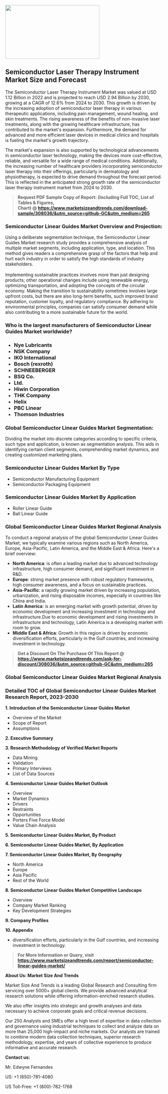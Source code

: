 <p><img class="alignnone size-medium wp-image-20088" src="https://ffe5etoiles.com/wp-content/uploads/2024/12/MST1-300x171.png" alt="" width="300" height="171" /></p><h2>Semiconductor Laser Therapy Instrument Market Size and Forecast</h2><p>The Semiconductor Laser Therapy Instrument Market was valued at USD 1.12 Billion in 2022 and is projected to reach USD 2.94 Billion by 2030, growing at a CAGR of 12.6% from 2024 to 2030. This growth is driven by the increasing adoption of semiconductor laser therapy in various therapeutic applications, including pain management, wound healing, and skin treatments. The rising awareness of the benefits of non-invasive laser treatments, along with the growing healthcare infrastructure, has contributed to the market's expansion. Furthermore, the demand for advanced and more efficient laser devices in medical clinics and hospitals is fueling the market's growth trajectory.</p><p>The market's expansion is also supported by technological advancements in semiconductor laser technology, making the devices more cost-effective, reliable, and versatile for a wide range of medical conditions. Additionally, the increasing number of healthcare providers incorporating semiconductor laser therapy into their offerings, particularly in dermatology and physiotherapy, is expected to drive demand throughout the forecast period. This is reflected in the anticipated strong growth rate of the semiconductor laser therapy instrument market from 2024 to 2030.</p></p><blockquote id="" class=""><strong>Request PDF Sample Copy of Report: (Including Full TOC, List of Tables &amp; Figures, Chart)&nbsp;@&nbsp;<strong><a href="https://www.marketsizeandtrends.com/download-sample/308036/&utm_source=github-GC&utm_medium=265" target="_blank">https://www.marketsizeandtrends.com/download-sample/308036/&utm_source=github-GC&utm_medium=265</a></strong></strong></blockquote><h3 id="" class="">Semiconductor Linear Guides Market&nbsp;Overview and Projection:</h3><p id="" class="">Using a deliberate segmentation technique, the Semiconductor Linear Guides Market research study provides a comprehensive analysis of multiple market segments, including application, type, and location. This method gives readers a comprehensive grasp of the factors that help and hurt each industry in order to satisfy the high standards of industry stakeholders. <br /> <br />Implementing sustainable practices involves more than just designing products; other operational changes include using renewable energy, optimizing transportation, and adopting the concepts of the circular economy. Making the transition to sustainability sometimes involves large upfront costs, but there are also long-term benefits, such improved brand reputation, customer loyalty, and regulatory compliance. By adhering to environmental principles, companies can satisfy consumer demand while also contributing to a more sustainable future for the world.</p><h3 id="" class="">Who is the largest manufacturers of&nbsp;Semiconductor Linear Guides Market worldwide?</h3><h3 class=""><p><ul><li>Nye Lubricants </li><li> NSK Company </li><li> IKO International </li><li> Bosch (rexroth) </li><li> SCHNEEBERGER </li><li> BSQ Co. </li><li> Ltd. </li><li> Hiwin Corporation </li><li> THK Company </li><li> Helix </li><li> PBC Linear </li><li> Thomson Industries</li></ul></p></h3><h3 id="" class="">Global&nbsp;Semiconductor Linear Guides Market Segmentation:</h3><p id="" class="">Dividing the market into discrete categories according to specific criteria, such type and application, is known as segmentation analysis. This aids in identifying certain client segments, comprehending market dynamics, and creating customized marketing plans.</p><h3 id="" class="">Semiconductor Linear Guides Market&nbsp;By Type</h3><p><p><ul><li>Semiconductor Manufacturing Equipment</li><li> Semiconductor Packaging Equipment</p></li></ul></p></p><h3 id="" class="">Semiconductor Linear Guides Market&nbsp;By Application</h3><p class=""><p><ul><li>Roller Linear Guide</li><li> Ball Linear Guide</li></ul></p></p><h3 id="" class="">Global Semiconductor Linear Guides Market Regional Analysis</h3><p id="" class="">To conduct a regional analysis of the global Semiconductor Linear Guides Market, we typically examine various regions such as North America, Europe, Asia-Pacific, Latin America, and the Middle East &amp; Africa. Here's a brief overview:</p><ul><li><strong>North America</strong>: is often a leading market due to advanced technology infrastructure, high consumer demand, and significant investment in R&amp;D.</li><li><strong>Europe</strong>: strong market presence with robust regulatory frameworks, high consumer awareness, and a focus on sustainable practices.</li><li><strong>Asia-Pacific</strong>: a rapidly growing market driven by increasing population, urbanization, and rising disposable incomes, especially in countries like China and India.</li><li><strong>Latin America</strong>: is an emerging market with growth potential, driven by economic development and increasing investment in technology and infrastructure.Due to economic development and rising investments in infrastructure and technology, Latin America is a developing market with room to grow.</li><li><strong>Middle East &amp; Africa</strong>: Growth in this region is driven by economic diversification efforts, particularly in the Gulf countries, and increasing investment in technology.</li></ul><blockquote id="" class=""><strong>Get a Discount On The Purchase Of This Report @ <strong><a href="https://www.marketsizeandtrends.com/ask-for-discount/308036/&utm_source=github-GC&utm_medium=265" target="_blank">https://www.marketsizeandtrends.com/ask-for-discount/308036/&utm_source=github-GC&utm_medium=265</a></strong></strong></blockquote><h3 id="" class="">Global Semiconductor Linear Guides Market Regional Analysis</h3><h3 id="" class="">Detailed TOC of Global Semiconductor Linear Guides Market Research Report, 2023-2030</h3><p id="" class=""><strong>1. Introduction of the Semiconductor Linear Guides Market</strong></p><ul><li>Overview of the Market</li><li>Scope of Report</li><li>Assumptions</li></ul><p id="" class=""><strong>2. Executive Summary</strong></p><p id="" class=""><strong>3. Research Methodology of Verified Market Reports</strong></p><ul><li>Data Mining</li><li>Validation</li><li>Primary Interviews</li><li>List of Data Sources</li></ul><p id="" class=""><strong>4. Semiconductor Linear Guides Market Outlook</strong></p><ul><li>Overview</li><li>Market Dynamics</li><li>Drivers</li><li>Restraints</li><li>Opportunities</li><li>Porters Five Force Model</li><li>Value Chain Analysis</li></ul><p id="" class=""><strong>5. Semiconductor Linear Guides Market, By Product</strong></p><p id="" class=""><strong>6. Semiconductor Linear Guides Market, By Application</strong></p><p id="" class=""><strong>7. Semiconductor Linear Guides Market, By Geography</strong></p><ul><li>North America</li><li>Europe</li><li>Asia Pacific</li><li>Rest of the World</li></ul><p id="" class=""><strong>8. Semiconductor Linear Guides Market Competitive Landscape</strong></p><ul><li>Overview</li><li>Company Market Ranking</li><li>Key Development Strategies</li></ul><p id="" class=""><strong>9. Company Profiles</strong></p><p id="" class=""><strong>10. Appendix</strong></p><ul><li>diversification efforts, particularly in the Gulf countries, and increasing investment in technology.</li></ul><blockquote id="" class=""><strong>For More Information or Query, visit <strong><strong><a href="https://www.marketsizeandtrends.com/report/semiconductor-linear-guides-market/" target="_blank">https://www.marketsizeandtrends.com/report/semiconductor-linear-guides-market/</a></strong></strong></strong></blockquote><p id="" class=""><strong>About Us: Market Size And Trends</strong></p><p id="" class="">Market Size And Trends is a leading Global Research and Consulting firm servicing over 5000+ global clients. We provide advanced analytical research solutions while offering information-enriched research studies.</p><p id="" class="">We also offer insights into strategic and growth analyses and data necessary to achieve corporate goals and critical revenue decisions.</p><p id="" class="">Our 250 Analysts and SMEs offer a high level of expertise in data collection and governance using industrial techniques to collect and analyze data on more than 25,000 high-impact and niche markets. Our analysts are trained to combine modern data collection techniques, superior research methodology, expertise, and years of collective experience to produce informative and accurate research.</p><p id="" class=""><strong>Contact us:</strong></p><p id="" class="">Mr. Edwyne Fernandes</p><p id="" class="">US: +1 (650)-781-4080</p><p id="" class="">US Toll-Free: +1 (800)-782-1768</p>
